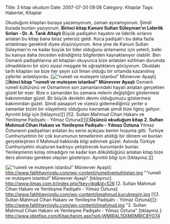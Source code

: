 Title: 3 kitap okudum
Date: 2007-07-20 09:08
Category: Kitaplar
Tags: Haberler, Kitaplar

Okuduğum kitapları buraya yazamıyorum, zaman ayıramıyorum. Şimdi burada
bunları yazıyorum. <!--more--> **Birinci kitap Kanuni Sultan Süleyman'ın
Liderlik Sırları - Dr. A. Tarık Altaylı** Büyük padişahın hayatını ve
liderlik sırlarını anlatan bu kitap bana biraz yetersiz geldi. Koca
padişah'ı bu daha fazla anlatılması gerekirdi diyee düşünüyorum. Ama
yine de Kanuni Sultan Süleyman'ın ne kadar büyük bir lider olduğunu
anlamamız için yeterli, belki bu kanıya daha önceden edindiğimiz
bilgilerden kaynaklanıyor olabilir. Ben Osmanlı padişahlarına ait
kitapları okuyunca bize anlatılan sütliman durumda olmadıklarını bir
sürü siyasi meşgale ile uğraştıklarını görüyorum. Okuldaki tarih
kitapları ise bize her şeyin süt liman olduğu bir ortamda kazanılmış
zaferler anlatılıyordu. [![“rumeli ve muteşem istanbul” Münevver
Ayaşlı][]][]**İkinci kitap "rumeli ve muteşem istanbul" Münevver
Ayaşlı** Osmanlı rumeli kültürünü ve Osmanlının son zamanlarındaki
hayatı anlatan gerçekten güzel bir eser. Bize o zamandan bu zamana
nelerin değiştiğini göstermesi bakınmından güzel. Bir büyük devletin
devmı olduğumuzu göstermesi bakımından güzel. Şimdi pasaport ve vizesiz
gidemediğimiz yerler o zamanlar bizim bir vilayetimiz olduğunu kavramak
şimdi bize ilginç geliyor. Ayrıntılı bilgi için [tıklayınız][] [![2.
Sultan Mahmud Cihan Hakanı ve Yenileşme Padişahı - Yılmaz
Öztuna][]][]**Üçüncü okuduğum kitap 2. Sultan Mahmud Cihan Hakanı ve
Yenileşme Padişahı - Yılmaz Öztuna** Yılmaz Öztunanın padişahları
anlatan bu serisi açıkçası benim hoşuma gitti. Turkiye Cumhuriyetinin
bir çok kurumunun temellerinin atıldığı bir dönem ve bunları
gerçekleştrien II Mahmud hakkında bilgi edinmek güzel. Aslında Türkiye
Cumhuriyetini oluşturan kadroyu yetiştirecek kurumlardır bunlar.
Yenileşmenin kolay olmadığını ne kadar kan döküldüğünü anlatan kitap
bize ders alınması gereken olayları gösteriyor. Ayrıntılı bilgi için
[tıklayınız.][]

  [“rumeli ve muteşem istanbul” Münevver Ayaşlı]: http://www.fatihhayrioglu.com/wp-content/rumelivemuhtistan.kucukresim.jpg
  [![“rumeli ve muteşem istanbul” Münevver Ayaşlı][]]: http://www.fatihhayrioglu.com/wp-content/rumelivemuhtistan.jpg
    "“rumeli ve muteşem istanbul” Münevver Ayaşlı"
  [tıklayınız]: http://www.timas.com.tr/index.php?key=tkg&id=526
  [2. Sultan Mahmud Cihan Hakanı ve Yenileşme Padişahı - Yılmaz Öztuna]:    http://www.fatihhayrioglu.com/wp-content/iimahmud.kucukresim.jpg
  [![2. Sultan Mahmud Cihan Hakanı ve Yenileşme Padişahı - Yılmaz
  Öztuna][]]: http://www.fatihhayrioglu.com/wp-content/iimahmud.jpg
    "2. Sultan Mahmud Cihan Hakanı ve Yenileşme Padişahı - Yılmaz Öztuna"
  [tıklayınız.]: http://www.ideefixe.com/Kitap/tanim.asp?sid=WMIRAL1SXM0MRIC8YO74
